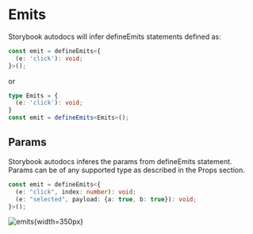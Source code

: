 # Emits

Storybook autodocs will infer defineEmits statements defined as:

```typescript
const emit = defineEmits<{
  (e: 'click'): void;
}>();
```
or
```typescript
type Emits = {
  (e: 'click'): void;
}
const emit = defineEmits<Emits>();
```

## Params
Storybook autodocs inferes the params from defineEmits statement.
Params can be of any supported type as described in the Props section.

```typescript
const emit = defineEmits<{
  (e: "click", index: number): void;
  (e: "selected", payload: {a: true, b: true}): void;
}>();
```
![emits](./emits.png){width=350px}
